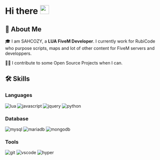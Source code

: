 # Hi there <img src="https://media.giphy.com/media/hvRJCLFzcasrR4ia7z/giphy.gif" width="29px" height="29px">

## 🚀 About Me

🎓 I am SAHCOZY, a **LUA FiveM Developer**. I currently work for RubiCode who purpose scripts, maps and lot of other content for FiveM servers and developpers.

👨‍💻 I contribute to some Open Source Projects when I can.

## 🛠️ Skills

### Languages
![lua](https://img.shields.io/badge/Lua-2C2D72?style=for-the-badge&logo=lua&logoColor=white)
![javascript](https://img.shields.io/badge/JavaScript-F7DF1E?style=for-the-badge&logo=javascript&logoColor=black)
![jquery](https://img.shields.io/badge/jQuery-0769AD?style=for-the-badge&logo=jquery&logoColor=white)
![python](https://img.shields.io/badge/Python-3776AB?style=for-the-badge&logo=python&logoColor=white)

### Database
![mysql](https://img.shields.io/badge/MySQL-005C84?style=for-the-badge&logo=mysql&logoColor=white)
![mariadb](https://img.shields.io/badge/MariaDB-003545?style=for-the-badge&logo=mariadb&logoColor=white)
![mongodb](https://img.shields.io/badge/MongoDB-4EA94B?style=for-the-badge&logo=mongodb&logoColor=white)

### Tools
![git](https://img.shields.io/badge/GIT-E44C30?style=for-the-badge&logo=git&logoColor=white)
![vscode](https://img.shields.io/badge/Visual_Studio_Code-0078D4?style=for-the-badge&logo=visual%20studio%20code&logoColor=white)
![hyper](https://img.shields.io/badge/Hyper-000000?style=for-the-badge&logo=hyper&logoColor=white)
